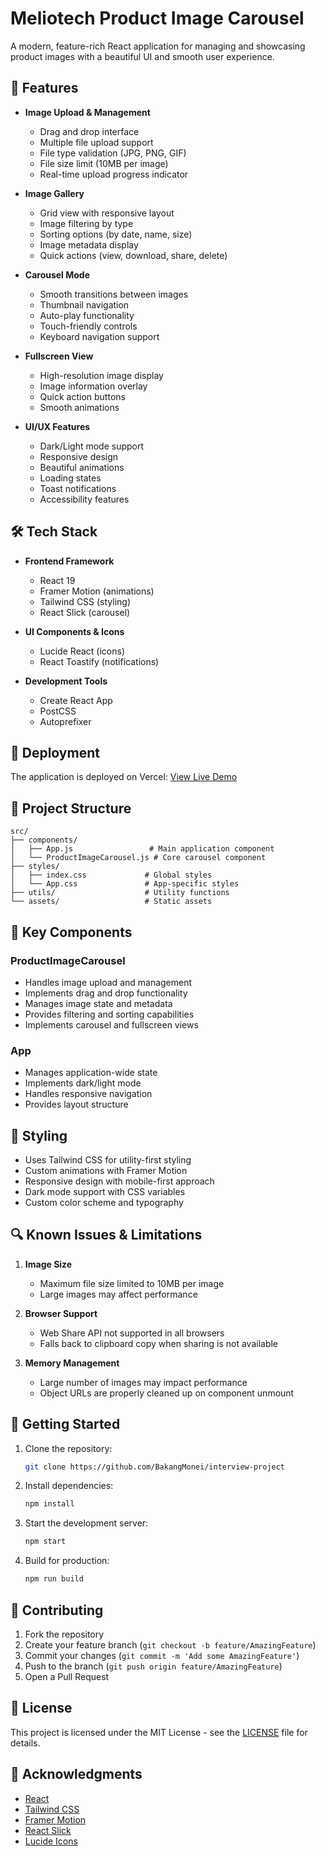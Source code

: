 # Meliotech Product Image Carousel

A modern, feature-rich React application for managing and showcasing product images with a beautiful UI and smooth user experience.

## 🌟 Features

- **Image Upload & Management**
  - Drag and drop interface
  - Multiple file upload support
  - File type validation (JPG, PNG, GIF)
  - File size limit (10MB per image)
  - Real-time upload progress indicator

- **Image Gallery**
  - Grid view with responsive layout
  - Image filtering by type
  - Sorting options (by date, name, size)
  - Image metadata display
  - Quick actions (view, download, share, delete)

- **Carousel Mode**
  - Smooth transitions between images
  - Thumbnail navigation
  - Auto-play functionality
  - Touch-friendly controls
  - Keyboard navigation support

- **Fullscreen View**
  - High-resolution image display
  - Image information overlay
  - Quick action buttons
  - Smooth animations

- **UI/UX Features**
  - Dark/Light mode support
  - Responsive design
  - Beautiful animations
  - Loading states
  - Toast notifications
  - Accessibility features

## 🛠️ Tech Stack

- **Frontend Framework**
  - React 19
  - Framer Motion (animations)
  - Tailwind CSS (styling)
  - React Slick (carousel)

- **UI Components & Icons**
  - Lucide React (icons)
  - React Toastify (notifications)

- **Development Tools**
  - Create React App
  - PostCSS
  - Autoprefixer

## 🚀 Deployment

The application is deployed on Vercel:
[View Live Demo](https://interview-project-virid-two.vercel.app/)

## 📁 Project Structure

```
src/
├── components/
│   ├── App.js                 # Main application component
│   └── ProductImageCarousel.js # Core carousel component
├── styles/
│   ├── index.css             # Global styles
│   └── App.css               # App-specific styles
├── utils/                    # Utility functions
└── assets/                   # Static assets
```

## 🔧 Key Components

### ProductImageCarousel
- Handles image upload and management
- Implements drag and drop functionality
- Manages image state and metadata
- Provides filtering and sorting capabilities
- Implements carousel and fullscreen views

### App
- Manages application-wide state
- Implements dark/light mode
- Handles responsive navigation
- Provides layout structure

## 🎨 Styling

- Uses Tailwind CSS for utility-first styling
- Custom animations with Framer Motion
- Responsive design with mobile-first approach
- Dark mode support with CSS variables
- Custom color scheme and typography

## 🔍 Known Issues & Limitations

1. **Image Size**
   - Maximum file size limited to 10MB per image
   - Large images may affect performance

2. **Browser Support**
   - Web Share API not supported in all browsers
   - Falls back to clipboard copy when sharing is not available

3. **Memory Management**
   - Large number of images may impact performance
   - Object URLs are properly cleaned up on component unmount

## 🚀 Getting Started

1. Clone the repository:
   ```bash
   git clone https://github.com/BakangMonei/interview-project
   ```

2. Install dependencies:
   ```bash
   npm install
   ```

3. Start the development server:
   ```bash
   npm start
   ```

4. Build for production:
   ```bash
   npm run build
   ```

## 📝 Contributing

1. Fork the repository
2. Create your feature branch (`git checkout -b feature/AmazingFeature`)
3. Commit your changes (`git commit -m 'Add some AmazingFeature'`)
4. Push to the branch (`git push origin feature/AmazingFeature`)
5. Open a Pull Request

## 📄 License

This project is licensed under the MIT License - see the [LICENSE](LICENSE) file for details.

## 🙏 Acknowledgments

- [React](https://reactjs.org/)
- [Tailwind CSS](https://tailwindcss.com/)
- [Framer Motion](https://www.framer.com/motion/)
- [React Slick](https://react-slick.neostack.com/)
- [Lucide Icons](https://lucide.dev/)
